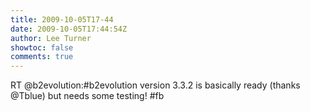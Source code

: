 ```yaml
---
title: 2009-10-05T17-44
date: 2009-10-05T17:44:54Z
author: Lee Turner
showtoc: false
comments: true
---
```


RT @b2evolution:#b2evolution version 3.3.2 is basically ready (thanks @Tblue) but needs some testing! #fb


